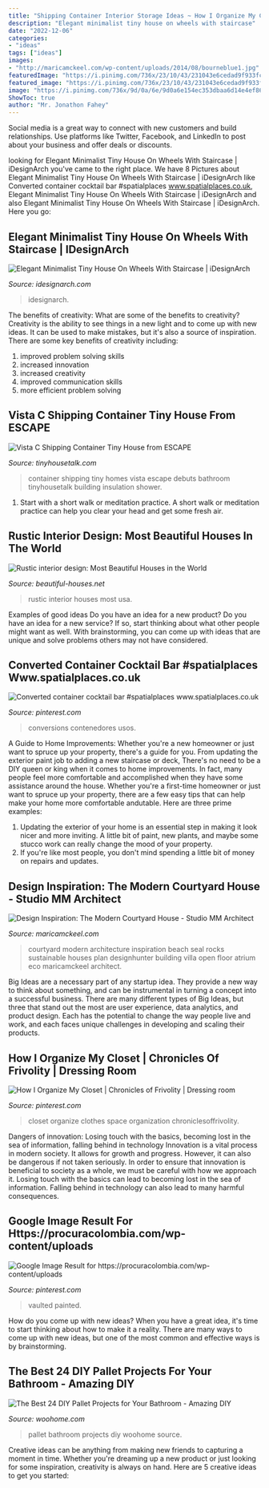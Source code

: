 ```yaml
---
title: "Shipping Container Interior Storage Ideas ~ How I Organize My Closet"
description: "Elegant minimalist tiny house on wheels with staircase"
date: "2022-12-06"
categories:
- "ideas"
tags: ["ideas"]
images:
- "http://maricamckeel.com/wp-content/uploads/2014/08/bourneblue1.jpg"
featuredImage: "https://i.pinimg.com/736x/23/10/43/231043e6cedad9f933fcc2623f12b886.jpg"
featured_image: "https://i.pinimg.com/736x/23/10/43/231043e6cedad9f933fcc2623f12b886.jpg"
image: "https://i.pinimg.com/736x/9d/0a/6e/9d0a6e154ec353dbaa6d14e4ef86447c.jpg"
ShowToc: true
author: "Mr. Jonathon Fahey"
---
```



Social media is a great way to connect with new customers and build relationships. Use platforms like Twitter, Facebook, and LinkedIn to post about your business and offer deals or discounts.

	

		
looking for Elegant Minimalist Tiny House On Wheels With Staircase | iDesignArch you've came to the right place. We have 8 Pictures about Elegant Minimalist Tiny House On Wheels With Staircase | iDesignArch like Converted container cocktail bar #spatialplaces www.spatialplaces.co.uk, Elegant Minimalist Tiny House On Wheels With Staircase | iDesignArch and also Elegant Minimalist Tiny House On Wheels With Staircase | iDesignArch. Here you go:
		
    
## Elegant Minimalist Tiny House On Wheels With Staircase | IDesignArch

<img loading=lazy src="https://www.idesignarch.com/wp-content/uploads/hOMe-Tiny-House_7.jpg" onerror="this.onerror=null;this.src='https://tse1.mm.bing.net/th?id=OIP.0Ye72b7ImlpqVJCHxMKudAHaLJ&amp;pid=15.1';" alt="Elegant Minimalist Tiny House On Wheels With Staircase | iDesignArch">

_Source: idesignarch.com_

>idesignarch. 

	

The benefits of creativity: What are some of the benefits to creativity?
Creativity is the ability to see things in a new light and to come up with new ideas. It can be used to make mistakes, but it's also a source of inspiration. There are some key benefits of creativity including: 
1. improved problem solving skills 
2. increased innovation 
3. increased creativity 
4. improved communication skills 
5. more efficient problem solving 

    
## Vista C Shipping Container Tiny House From ESCAPE

<img loading=lazy src="http://tinyhousetalk.com/wp-content/uploads/Vista-C-Shipping-Container-Tiny-House-001-e1515706929212.jpg" onerror="this.onerror=null;this.src='https://tse4.mm.bing.net/th?id=OIP.RHlOQHnWQQk2HPRg6x-8kQHaJ4&amp;pid=15.1';" alt="Vista C Shipping Container Tiny House from ESCAPE">

_Source: tinyhousetalk.com_

>container shipping tiny homes vista escape debuts bathroom tinyhousetalk building insulation shower. 

	

1. Start with a short walk or meditation practice. A short walk or meditation practice can help you clear your head and get some fresh air.

    
## Rustic Interior Design: Most Beautiful Houses In The World

<img loading=lazy src="http://3.bp.blogspot.com/-KlUrR69F4J4/VNSZ6MPYmJI/AAAAAAAADiE/LtZ0rn8pZmI/s1600/Rustic%2Binterior%2B22.jpg" onerror="this.onerror=null;this.src='https://tse2.mm.bing.net/th?id=OIP.W3IMUTbBX60xQFOyq38B6AAAAA&amp;pid=15.1';" alt="Rustic interior design: Most Beautiful Houses in the World">

_Source: beautiful-houses.net_

>rustic interior houses most usa. 

	

Examples of good ideas
Do you have an idea for a new product? Do you have an idea for a new service? If so, start thinking about what other people might want as well. With brainstorming, you can come up with ideas that are unique and solve problems others may not have considered.

    
## Converted Container Cocktail Bar #spatialplaces Www.spatialplaces.co.uk

<img loading=lazy src="https://i.pinimg.com/736x/9d/0a/6e/9d0a6e154ec353dbaa6d14e4ef86447c.jpg" onerror="this.onerror=null;this.src='https://tse4.mm.bing.net/th?id=OIP.QPl6q5Z-0gwQ6XicisOetwHaFj&amp;pid=15.1';" alt="Converted container cocktail bar #spatialplaces www.spatialplaces.co.uk">

_Source: pinterest.com_

>conversions contenedores usos. 

	

A Guide to Home Improvements: Whether you're a new homeowner or just want to spruce up your property, there's a guide for you. From updating the exterior paint job to adding a new staircase or deck,
There's no need to be a DIY queen or king when it comes to home improvements. In fact, many people feel more comfortable and accomplished when they have some assistance around the house. Whether you're a first-time homeowner or just want to spruce up your property, there are a few easy tips that can help make your home more comfortable andutable. Here are three prime examples: 
1) Updating the exterior of your home is an essential step in making it look nicer and more inviting. A little bit of paint, new plants, and maybe some stucco work can really change the mood of your property. 
2) If you're like most people, you don't mind spending a little bit of money on repairs and updates.

    
## Design Inspiration: The Modern Courtyard House - Studio MM Architect

<img loading=lazy src="http://maricamckeel.com/wp-content/uploads/2014/08/bourneblue1.jpg" onerror="this.onerror=null;this.src='https://tse4.mm.bing.net/th?id=OIP.RYzmletmoYwj7RoDILQq9gHaJr&amp;pid=15.1';" alt="Design Inspiration: The Modern Courtyard House - Studio MM Architect">

_Source: maricamckeel.com_

>courtyard modern architecture inspiration beach seal rocks sustainable houses plan designhunter building villa open floor atrium eco maricamckeel architect. 

	

Big Ideas are a necessary part of any startup idea. They provide a new way to think about something, and can be instrumental in turning a concept into a successful business. There are many different types of Big Ideas, but three that stand out the most are user experience, data analytics, and product design. Each has the potential to change the way people live and work, and each faces unique challenges in developing and scaling their products.

    
## How I Organize My Closet | Chronicles Of Frivolity | Dressing Room

<img loading=lazy src="https://i.pinimg.com/originals/6c/34/55/6c34554f8961f8465f4d4da9e5e544b9.jpg" onerror="this.onerror=null;this.src='https://tse4.mm.bing.net/th?id=OIP.IXB-9fC2i5ONH7fZgvudqwHaLH&amp;pid=15.1';" alt="How I Organize My Closet | Chronicles of Frivolity | Dressing room">

_Source: pinterest.com_

>closet organize clothes space organization chroniclesoffrivolity. 

	

Dangers of innovation: Losing touch with the basics, becoming lost in the sea of information, falling behind in technology
Innovation is a vital process in modern society. It allows for growth and progress. However, it can also be dangerous if not taken seriously. In order to ensure that innovation is beneficial to society as a whole, we must be careful with how we approach it. Losing touch with the basics can lead to becoming lost in the sea of information. Falling behind in technology can also lead to many harmful consequences.

    
## Google Image Result For Https://procuracolombia.com/wp-content/uploads

<img loading=lazy src="https://i.pinimg.com/736x/23/10/43/231043e6cedad9f933fcc2623f12b886.jpg" onerror="this.onerror=null;this.src='https://tse4.mm.bing.net/th?id=OIP.36pxG7LYDiV1jy9ysMDlKAHaLH&amp;pid=15.1';" alt="Google Image Result for https://procuracolombia.com/wp-content/uploads">

_Source: pinterest.com_

>vaulted painted. 

	

How do you come up with new ideas?
When you have a great idea, it's time to start thinking about how to make it a reality. There are many ways to come up with new ideas, but one of the most common and effective ways is by brainstorming.

    
## The Best 24 DIY Pallet Projects For Your Bathroom - Amazing DIY

<img loading=lazy src="http://www.woohome.com/wp-content/uploads/2016/05/bathroom-pallet-projects-woohome-19.jpg" onerror="this.onerror=null;this.src='https://tse2.mm.bing.net/th?id=OIP.ayITAhFK5Lpj8BDt70r07QHaLh&amp;pid=15.1';" alt="The Best 24 DIY Pallet Projects for Your Bathroom - Amazing DIY">

_Source: woohome.com_

>pallet bathroom projects diy woohome source. 

	

Creative ideas can be anything from making new friends to capturing a moment in time. Whether you're dreaming up a new product or just looking for some inspiration, creativity is always on hand. Here are 5 creative ideas to get you started: 

